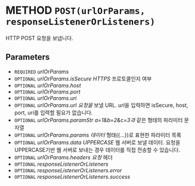 # METHOD `POST(urlOrParams, responseListenerOrListeners)`
HTTP POST 요청을 보냅니다.

## Parameters
* `REQUIRED` *urlOrParams*
* `OPTIONAL` *urlOrParams.isSecure	HTTPS* 프로토콜인지 여부
* `OPTIONAL` *urlOrParams.host*
* `OPTIONAL` *urlOrParams.port*
* `OPTIONAL` *urlOrParams.uri*
* `OPTIONAL` *urlOrParams.url			요청을* 보낼 URL. url을 입력하면 isSecure, host, port, uri를 입력할 필요가 없습니다.
* `OPTIONAL` *urlOrParams.paramStr	a=1&b=2&c=3과* 같은 형태의 파라미터 문자열
* `OPTIONAL` *urlOrParams.params		데이터* 형태({...})로 표현한 파라미터 목록
* `OPTIONAL` *urlOrParams.data		UPPERCASE* 웹 서버로 보낼 데이터. 요청을 UPPERCASE기반 웹 서버로 보내는 경우 데이터를 직접 전송할 수 있습니다.
* `OPTIONAL` *urlOrParams.headers		요청* 헤더
* `OPTIONAL` *responseListenerOrListeners*
* `OPTIONAL` *responseListenerOrListeners.error*
* `OPTIONAL` *responseListenerOrListeners.success*
